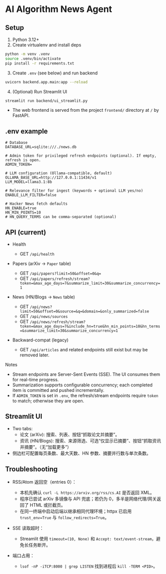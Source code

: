 # AI Algorithm News Agent

## Setup

1) Python 3.12+
2) Create virtualenv and install deps
```bash
python -m venv .venv
source .venv/bin/activate
pip install -r requirements.txt
```

3) Create `.env` (see below) and run backend
```bash
uvicorn backend.app.main:app --reload
```

4) (Optional) Run Streamlit UI
```bash
streamlit run backend/ui_streamlit.py
```

- The web frontend is served from the project `frontend/` directory at `/` by FastAPI.

## .env example

```env
# Database
DATABASE_URL=sqlite:///./news.db

# Admin token for privileged refresh endpoints (optional). If empty, refresh is open.
ADMIN_TOKEN=

# LLM configuration (Ollama-compatible, default)
OLLAMA_BASE_URL=http://127.0.0.1:11434/v1
LLM_MODEL=llama3.1:8b

# Relevance filter for ingest (keywords + optional LLM yes/no)
ENABLE_LLM_FILTER=false

# Hacker News fetch defaults
HN_ENABLE=true
HN_MIN_POINTS=10
# HN_QUERY_TERMS can be comma-separated (optional)
```

## API (current)

- Health
  - GET `/api/health`

- Papers (arXiv → `Paper` table)
  - GET `/api/papers?limit=50&offset=0&q=`
  - GET `/api/papers/refresh/stream?token=&max_age_days=7&summarize_limit=30&summarize_concurrency=1`

- News (HN/Blogs → `News` table)
  - GET `/api/news?limit=50&offset=0&source=&q=&domain=&only_summarized=false`
  - GET `/api/news/sources`
  - GET `/api/news/refresh/stream?token=&max_age_days=7&include_hn=true&hn_min_points=10&hn_terms=&summarize_limit=30&summarize_concurrency=1`

- Backward-compat (legacy)
  - GET `/api/articles` and related endpoints still exist but may be removed later.

Notes
- Stream endpoints are Server-Sent Events (SSE). The UI consumes them for real-time progress.
- Summarization supports configurable concurrency; each completed item is committed and pushed incrementally.
- If `ADMIN_TOKEN` is set in `.env`, the refresh/stream endpoints require `token` to match; otherwise they are open.

## Streamlit UI

- Two tabs:
  - 论文 (arXiv): 搜索、列表、按钮“抓取论文并摘要”。
  - 资讯 (HN/Blogs): 搜索、来源筛选、可选“仅显示已摘要”、按钮“抓取资讯并摘要”。（无“加载更多”）
- 侧边栏可配置每页条数、最大天数、HN 参数、摘要并行数与单次条数。

## Troubleshooting

- RSS/Atom 返回空（entries 0）：
  - 本机先确认 `curl -L https://arxiv.org/rss/cs.AI` 是否返回 XML。
  - 程序已尝试 arXiv 多镜像与 API 兜底；若仍为 0，多半是网络代理/网关返回了 HTML 或拦截页。
  - 在同一终端中启动后端以继承相同代理环境；httpx 已启用 `trust_env=True` 与 `follow_redirects=True`。

- SSE 读取超时：
  - Streamlit 使用 `timeout=(10, None)` 和 `Accept: text/event-stream`，避免长任务断开。

- 端口占用：
  - `lsof -nP -iTCP:8000 | grep LISTEN` 找到进程后 `kill -TERM <PID>`。
